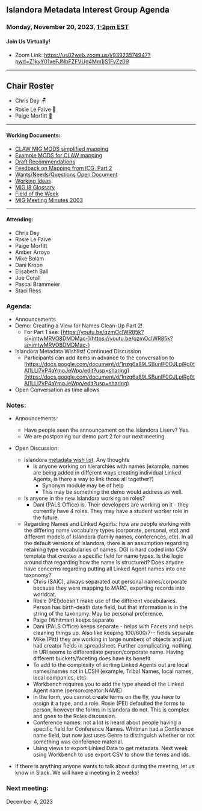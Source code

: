 ## Islandora Metadata Interest Group Agenda
### Monday, November 20, 2023, [1-2pm EST](http://www.thetimezoneconverter.com/?t=1%20pm&tz=Toronto&) 
#### Join Us Virtually!
* Zoom Link: https://us02web.zoom.us/j/93923574947?pwd=Z1kyY01veFJNbFZFVUg4Mm1jS1FyZz09

---
## Chair Roster
* Chris Day 🪑
* Rosie Le Faive 📝
* Paige Morfitt 🎪
---

#### Working Documents:
* [CLAW MIG MODS simplified mapping](https://docs.google.com/spreadsheets/d/18u2qFJ014IIxlVpM3JXfDEFccwBZcoFsjbBGpvL0jJI/edit#gid=0)
* [Example MODS for CLAW mapping](https://docs.google.com/spreadsheets/d/1C2Xie7HUDSgRT5v4ldoJvlNdoXz2GHAPvL3PE3TOKW8/edit#gid=1829081124)
* [Draft Recommendations](https://docs.google.com/document/d/15qSO9YcALtYSqd6CUuGx0t8FwUJ5pPwVPz0PA5rU898/edit#heading=h.f9r6knw0rjvu)
* [Feedback on Mapping from ICG, Part 2](https://docs.google.com/document/d/11OpqMMCXM1TFXgsr4yyTQ_cH9DabnD31p7JnuTRQl28/edit?invite=CMWvruEI&ts=5e66437f)
* [Wants/Needs/Questions Open Document](https://docs.google.com/document/d/12Kpb6826TNPzzMuyPS0sESa9TLnmljQmeioWbaPeEdA/edit)
* [Working Ideas](https://github.com/islandora-interest-groups/Islandora-Metadata-Interest-Group/blob/main/working_docs/ideas_and_topics.md)
* [MIG I8 Glossary](https://docs.google.com/document/d/1cfPYFVV9qvvz2VjBRdYUN0CB7AyVDuG-GYavQ27DuBk/edit#heading=h.9fr9xw70meix)
* [Field of the Week](https://docs.google.com/document/d/1rk0o_0byzeHrSKst0Feval_QeVZmo2DeIP0Mk3jaaFc/edit)
* [MIG Meeting Minutes 2003](https://github.com/islandora-interest-groups/Islandora-Metadata-Interest-Group/tree/main/Meetings/2023)

---

#### Attending:
* Chris Day
* Rosie Le Faive
* Paige Morfitt
* Amber Arroyo
* Mike Bolam
* Dani Kroon
* Elisabeth Ball
* Joe Corall
* Pascal Brammeier
* Staci Ross




### Agenda: 
* Announcements
* Demo: Creating a View for Names Clean-Up Part 2!
  * For Part 1 see: [https://youtu.be/qzmOclWR85k?si=imtwMRVO8DMDMac-](https://youtu.be/qzmOclWR85k?si=imtwMRVO8DMDMac-)
* Islandora Metadata Wishlist! Continued Discussion
  * Participants can add items in advance to the conversation to [https://docs.google.com/document/d/1nzg6a89LSBunlF0OJLpiRg0tAl1LLI7vP4aYmoJeWpo/edit?usp=sharing](https://docs.google.com/document/d/1nzg6a89LSBunlF0OJLpiRg0tAl1LLI7vP4aYmoJeWpo/edit?usp=sharing)
* Open Conversation as time allows


### Notes: 
* Announcements: 
	* Have people seen the announcement on the Islandora Liserv? Yes. 
	* We are postponing our demo part 2 for our next meeting


* Open Discussion:
	* Islandora [metadata wish list](https://docs.google.com/document/d/1nzg6a89LSBunlF0OJLpiRg0tAl1LLI7vP4aYmoJeWpo/edit#heading=h.s9f5ysbwj05o).  Any thoughts
		* Is anyone working on hierarchies with names (example, names are being added in different ways creating individual Linked Agents, is there a way to link those all together?) 
			* Synonym module may be of help
			* This may be something the demo would address as well. 
	* Is anyone in the new Islandora working on roles? 
		* Dani (PALS Office) is. Their developers are working on it - they currently have 4 roles. They may have a student worker role in the future. 
	* Regarding Names and Linked Agents: how are people working with the differing name vocabulary types (corporate, personal, etc) and different models of Islandora (family names, conferences, etc). In all the default versions of Islandora, there is an assumption regarding retaining type vocabularies of names. DGI is hard coded into CSV template that creates a specific field for name types. Is the logic around that regarding how the name is structured? Does anyone have concerns regarding putting all Linked Agent names into one taxonomy? 
		* Chris (SAIC), always separated  out personal names/corporate because they were mapping to MARC, exporting records into worldcat. 
		* Rosie (PEI)doesn't make use of the different vocabularies. Person has birth-death date field, but that information is in the string of the taxonomy. May be personal preference. 
		* Paige (Whitman) keeps separate 
		* Dani (PALS Office) keeps separate - helps with Facets and helps cleaning things up. Also like keeping 100/600/7-- fields separate
		* Mike (Pitt) they are working in large numbers of objects and just had creator fields in spreadsheet. Further complicating, nothing in URI seems to differentiate  person/corporate name. Having different buckets/faceting does have its benefit
		* To add to the complexity of sorting Linked Agents out are local names/names not in LCSH (example, Tribal Names, local names, local companies, etc). 
		* Workbench requires you to add the type ahead of the Linked Agent name (person:creator:NAME)
		* In the form, you cannot create terms on the fly, you have to assign it a type, and a role. Rosie (PEI) defaulted the forms to person, however the forms in Islandora do not. This is complex and goes to the Roles discussion.
		* Conference names: not a lot is heard about people having a specific field for Conference Names. Whitman had a Conference name field, but now just uses Genre to distinguish whether or not something was conference material. 
		* Using views to export Linked Data to get metadata. Next week using Workbench to use export CSV to show  the terms and ids. 

* If there is anything anyone wants to talk about during the meeting, let us know in Slack. We will have a meeting in 2 weeks! 



    
### Next meeting:
 December 4, 2023
